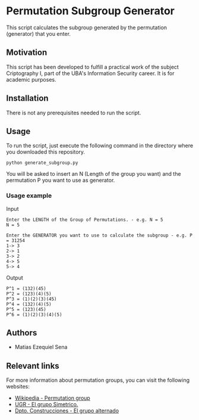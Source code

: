 # Permutation Subgroup Generator
This script calculates the subgroup generated by the permutation (generator) that you enter.

## Motivation
This script has been developed to fulfill a practical work of the subject Criptography I, part of the UBA's Information Security career. It is for academic purposes.

## Installation
There is not any prerequisites needed to run the script.

## Usage
To run the script, just execute the following command in the directory where you downloaded this repository.
```
python generate_subgroup.py
```
You will be asked to insert an N (Length of the group you want) and the permutation P you want to use as generator.

### Usage example
Input
```
Enter the LENGTH of the Group of Permutations. - e.g. N = 5
N = 5

Enter the GENERATOR you want to use to calculate the subgroup - e.g. P = 31254
1-> 3
2-> 1
3-> 2
4-> 5
5-> 4
```
Output
```
P^1 = (132)(45)
P^2 = (123)(4)(5)
P^3 = (1)(2)(3)(45)
P^4 = (132)(4)(5)
P^5 = (123)(45)
P^6 = (1)(2)(3)(4)(5)
```

## Authors
* Matias Ezequiel Sena

## Relevant links
For more information about permutation groups, you can visit the following websites:
* [Wikipedia - Permutation group](https://en.wikipedia.org/wiki/Permutation_group)
* [UGR - El grupo Simetrico.](https://www.ugr.es/~jurbano/aed/AED-Tema_2-Grupos.Grupo_simetrico.pdf)
* [Dpto. Construcciones - El grupo alternado](http://www.departamento.us.es/da/planantiguo/notas-ant/algebra/t11.pdf)

